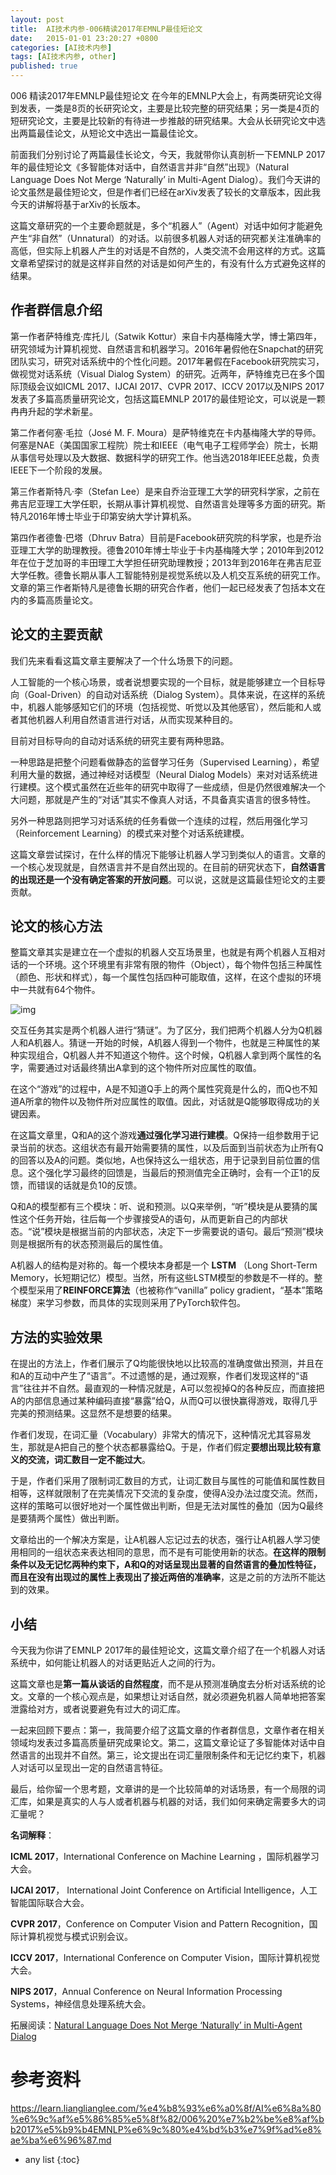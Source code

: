 ```yaml
---
layout: post
title:  AI技术内参-006精读2017年EMNLP最佳短论文
date:   2015-01-01 23:20:27 +0800
categories: [AI技术内参]
tags: [AI技术内参, other]
published: true
---
```




006 精读2017年EMNLP最佳短论文
在今年的EMNLP大会上，有两类研究论文得到发表，一类是8页的长研究论文，主要是比较完整的研究结果；另一类是4页的短研究论文，主要是比较新的有待进一步推敲的研究结果。大会从长研究论文中选出两篇最佳论文，从短论文中选出一篇最佳论文。

前面我们分别讨论了两篇最佳长论文，今天，我就带你认真剖析一下EMNLP 2017年的最佳短论文《多智能体对话中，自然语言并非“自然”出现》（Natural Language Does Not Merge ‘Naturally’ in Multi-Agent Dialog）。我们今天讲的论文虽然是最佳短论文，但是作者们已经在arXiv发表了较长的文章版本，因此我今天的讲解将基于arXiv的长版本。

这篇文章研究的一个主要命题就是，多个“机器人”（Agent）对话中如何才能避免产生“非自然”（Unnatural）的对话。以前很多机器人对话的研究都关注准确率的高低，但实际上机器人产生的对话是不自然的，人类交流不会用这样的方式。这篇文章希望探讨的就是这样非自然的对话是如何产生的，有没有什么方式避免这样的结果。

## 作者群信息介绍

第一作者萨特维克·库托儿（Satwik Kottur）来自卡内基梅隆大学，博士第四年，研究领域为计算机视觉、自然语言和机器学习。2016年暑假他在Snapchat的研究团队实习，研究对话系统中的个性化问题。2017年暑假在Facebook研究院实习，做视觉对话系统（Visual Dialog System）的研究。近两年，萨特维克已在多个国际顶级会议如ICML 2017、IJCAI 2017、CVPR 2017、ICCV 2017以及NIPS 2017发表了多篇高质量研究论文，包括这篇EMNLP 2017的最佳短论文，可以说是一颗冉冉升起的学术新星。

第二作者何塞·毛拉（José M. F. Moura）是萨特维克在卡内基梅隆大学的导师。何塞是NAE（美国国家工程院）院士和IEEE（电气电子工程师学会）院士，长期从事信号处理以及大数据、数据科学的研究工作。他当选2018年IEEE总裁，负责IEEE下一个阶段的发展。

第三作者斯特凡·李（Stefan Lee）是来自乔治亚理工大学的研究科学家，之前在弗吉尼亚理工大学任职，长期从事计算机视觉、自然语言处理等多方面的研究。斯特凡2016年博士毕业于印第安纳大学计算机系。

第四作者德鲁·巴塔（Dhruv Batra）目前是Facebook研究院的科学家，也是乔治亚理工大学的助理教授。德鲁2010年博士毕业于卡内基梅隆大学；2010年到2012年在位于芝加哥的丰田理工大学担任研究助理教授；2013年到2016年在弗吉尼亚大学任教。德鲁长期从事人工智能特别是视觉系统以及人机交互系统的研究工作。文章的第三作者斯特凡是德鲁长期的研究合作者，他们一起已经发表了包括本文在内的多篇高质量论文。

## 论文的主要贡献

我们先来看看这篇文章主要解决了一个什么场景下的问题。

人工智能的一个核心场景，或者说想要实现的一个目标，就是能够建立一个目标导向（Goal-Driven）的自动对话系统（Dialog System）。具体来说，在这样的系统中，机器人能够感知它们的环境（包括视觉、听觉以及其他感官），然后能和人或者其他机器人利用自然语言进行对话，从而实现某种目的。

目前对目标导向的自动对话系统的研究主要有两种思路。

一种思路是把整个问题看做静态的监督学习任务（Supervised Learning），希望利用大量的数据，通过神经对话模型（Neural Dialog Models）来对对话系统进行建模。这个模式虽然在近些年的研究中取得了一些成绩，但是仍然很难解决一个大问题，那就是产生的“对话”其实不像真人对话，不具备真实语言的很多特性。

另外一种思路则把学习对话系统的任务看做一个连续的过程，然后用强化学习（Reinforcement Learning）的模式来对整个对话系统建模。

这篇文章尝试探讨，在什么样的情况下能够让机器人学习到类似人的语言。文章的一个核心发现就是，自然语言并不是自然出现的。在目前的研究状态下，**自然语言的出现还是一个没有确定答案的开放问题**。可以说，这就是这篇最佳短论文的主要贡献。

## 论文的核心方法

整篇文章其实是建立在一个虚拟的机器人交互场景里，也就是有两个机器人互相对话的一个环境。这个环境里有非常有限的物件（Object），每个物件包括三种属性（颜色、形状和样式），每一个属性包括四种可能取值，这样，在这个虚拟的环境中一共就有64个物件。

![img](https://learn.lianglianglee.com/%e4%b8%93%e6%a0%8f/AI%e6%8a%80%e6%9c%af%e5%86%85%e5%8f%82/assets/4d90d38df883967df26166748c9346b9.png)

交互任务其实是两个机器人进行“猜谜”。为了区分，我们把两个机器人分为Q机器人和A机器人。猜谜一开始的时候，A机器人得到一个物件，也就是三种属性的某种实现组合，Q机器人并不知道这个物件。这个时候，Q机器人拿到两个属性的名字，需要通过对话最终猜出A拿到的这个物件所对应属性的取值。

在这个“游戏”的过程中，A是不知道Q手上的两个属性究竟是什么的，而Q也不知道A所拿的物件以及物件所对应属性的取值。因此，对话就是Q能够取得成功的关键因素。

在这篇文章里，Q和A的这个游戏**通过强化学习进行建模**。Q保持一组参数用于记录当前的状态。这组状态有最开始需要猜的属性，以及后面到当前状态为止所有Q的回答以及A的问题。类似地，A也保持这么一组状态，用于记录到目前位置的信息。这个强化学习最终的回馈是，当最后的预测值完全正确时，会有一个正1的反馈，而错误的话就是负10的反馈。

Q和A的模型都有三个模块：听、说和预测。以Q来举例，“听”模块是从要猜的属性这个任务开始，往后每一个步骤接受A的语句，从而更新自己的内部状态。“说”模块是根据当前的内部状态，决定下一步需要说的语句。最后“预测”模块则是根据所有的状态预测最后的属性值。

A机器人的结构是对称的。每一个模块本身都是一个 **LSTM** （Long Short-Term Memory，长短期记忆）模型。当然，所有这些LSTM模型的参数是不一样的。整个模型采用了**REINFORCE算法**（也被称作“vanilla” policy gradient，“基本”策略梯度）来学习参数，而具体的实现则采用了PyTorch软件包。

## 方法的实验效果

在提出的方法上，作者们展示了Q均能很快地以比较高的准确度做出预测，并且在和A的互动中产生了“语言”。不过遗憾的是，通过观察，作者们发现这样的“语言”往往并不自然。最直观的一种情况就是，A可以忽视掉Q的各种反应，而直接把A的内部信息通过某种编码直接“暴露”给Q，从而Q可以很快赢得游戏，取得几乎完美的预测结果。这显然不是想要的结果。

作者们发现，在词汇量（Vocabulary）非常大的情况下，这种情况尤其容易发生，那就是A把自己的整个状态都暴露给Q。于是，作者们假定**要想出现比较有意义的交流，词汇数目一定不能过大**。

于是，作者们采用了限制词汇数目的方式，让词汇数目与属性的可能值和属性数目相等，这样就限制了在完美情况下交流的复杂度，使得A没办法过度交流。然而，这样的策略可以很好地对一个属性做出判断，但是无法对属性的叠加（因为Q最终是要猜两个属性）做出判断。

文章给出的一个解决方案是，让A机器人忘记过去的状态，强行让A机器人学习使用相同的一组状态来表达相同的意思，而不是有可能使用新的状态。**在这样的限制条件以及无记忆两种约束下，A和Q的对话呈现出显著的自然语言的叠加性特征，而且在没有出现过的属性上表现出了接近两倍的准确率**，这是之前的方法所不能达到的效果。

## 小结

今天我为你讲了EMNLP 2017年的最佳短论文，这篇文章介绍了在一个机器人对话系统中，如何能让机器人的对话更贴近人之间的行为。

这篇文章也是**第一篇从谈话的自然程度**，而不是从预测准确度去分析对话系统的论文。文章的一个核心观点是，如果想让对话自然，就必须避免机器人简单地把答案泄露给对方，或者说要避免有过大的词汇库。

一起来回顾下要点：第一，我简要介绍了这篇文章的作者群信息，文章作者在相关领域均发表过多篇高质量研究成果论文。第二，这篇文章论证了多智能体对话中自然语言的出现并不自然。第三，论文提出在词汇量限制条件和无记忆约束下，机器人对话可以呈现出一定的自然语言特征。

最后，给你留一个思考题，文章讲的是一个比较简单的对话场景，有一个局限的词汇库，如果是真实的人与人或者机器与机器的对话，我们如何来确定需要多大的词汇量呢？

**名词解释**：

**ICML 2017**，International Conference on Machine Learning ，国际机器学习大会。

**IJCAI 2017**， International Joint Conference on Artificial Intelligence，人工智能国际联合大会。

**CVPR 2017**，Conference on Computer Vision and Pattern Recognition，国际计算机视觉与模式识别会议。

**ICCV 2017**，International Conference on Computer Vision，国际计算机视觉大会。

**NIPS 2017**，Annual Conference on Neural Information Processing Systems，神经信息处理系统大会。

拓展阅读：[Natural Language Does Not Merge ‘Naturally’ in Multi-Agent Dialog](http://aclweb.org/anthology/D17-1320)




# 参考资料

https://learn.lianglianglee.com/%e4%b8%93%e6%a0%8f/AI%e6%8a%80%e6%9c%af%e5%86%85%e5%8f%82/006%20%e7%b2%be%e8%af%bb2017%e5%b9%b4EMNLP%e6%9c%80%e4%bd%b3%e7%9f%ad%e8%ae%ba%e6%96%87.md

* any list
{:toc}
